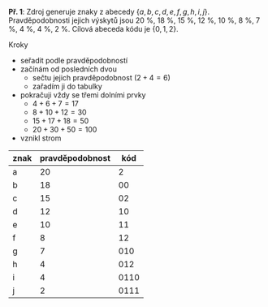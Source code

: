 **Př. 1**: Zdroj generuje znaky z abecedy $\{a, b, c, d, e, f, g, h, i, j\}$. Pravděpodobnosti jejich výskytů jsou 20 %, 18 %, 15 %, 12 %, 10 %, 8 %, 7 %, 4 %, 4 %, 2 %. Cílová abeceda kódu je $\{0, 1, 2\}$.

Kroky
- seřadit podle pravděpodobností
- začínám od posledních dvou
	- sečtu jejich pravděpodobnost ($2+4 = 6$)
	- zařadím ji do tabulky
- pokračuji vždy se třemi dolními prvky
	- $4+6+7 = 17$
	- $8 + 10 + 12 = 30$
	- $15+17+18 = 50$
	- $20+30+50 = 100$
- vznikl strom

| znak | pravděpodobnost | kód  |
| ---- | --------------- | ---- |
| a    | 20              | 2    | 
| b    | 18              | 00   |
| c    | 15              | 02   |
| d    | 12              | 10   |
| e    | 10              | 11   |
| f    | 8               | 12   |
| g    | 7               | 010  |
| h    | 4               | 012  |
| i    | 4               | 0110 |
| j    | 2               | 0111 |
